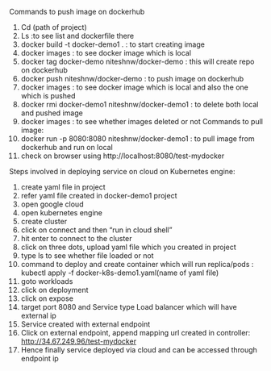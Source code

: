 Commands to push image on dockerhub
1.	Cd (path of project)
2.	Ls :to see list and dockerfile there
3.	docker build -t docker-demo1 .   : to start creating image 
4.	docker images : to see docker image which is local
5.	docker tag docker-demo niteshnw/docker-demo : this will create repo on dockerhub
6.	docker push niteshnw/docker-demo : to push image on dockerhub
7.	docker images : to see docker image which is local and also the one which is pushed 
8.	docker rmi docker-demo1 niteshnw/docker-demo1 : to delete both local and pushed image
9.	docker images : to see whether images deleted or not
Commands to pull image:
1.	docker run -p 8080:8080 niteshnw/docker-demo1 : to pull image from dockerhub and run on local
2.	check on browser using http://localhost:8080/test-mydocker

Steps involved in deploying service on cloud on Kubernetes engine:
1.	create yaml file in project
2.	refer yaml file created in docker-demo1 project
3.	open google cloud
4.	open kubernetes engine
5.	create cluster
6.	click on connect and then “run in cloud shell”
7.	hit enter to connect to the cluster
8.	click on three dots, upload yaml file which you created in project
9.	type ls to see whether file loaded or not
10.	command to deploy and create container which will run replica/pods : kubectl apply -f docker-k8s-demo1.yaml(name of yaml file)
11.	goto workloads
12.	click on deployment
13.	click on expose
14.	target port 8080 and Service type Load balancer which will have external ip
15.	Service created with external endpoint
16.	Click on external endpoint, append mapping url created in controller: http://34.67.249.96/test-mydocker
17.	Hence finally service deployed via cloud and can be accessed through endpoint ip

